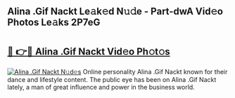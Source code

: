 ## Alina .Gif Nackt Le𝚊k𝚎d N𝚞𝚍e - Part-dwA Vid𝚎o Photos Le𝚊ks 2P7eG

# <h2><a href="http://fb066c3.evod.top/?m=Alina+.Gif+Nackt">🔗 👉🔴 Alina .Gif Nackt Vid𝚎o Ph𝚘t𝚘s</a></h2>

[![Alina .Gif Nackt N𝚞d𝚎s](https://i.imgur.com/8V9OHl7.gif)](http://fb066c3.evod.top/?m=Alina+.Gif+Nackt)
Online personality Alina .Gif Nackt known for their dance and lifestyle content. The public eye has been on Alina .Gif Nackt lately, a man of great influence and power in the business world. 
